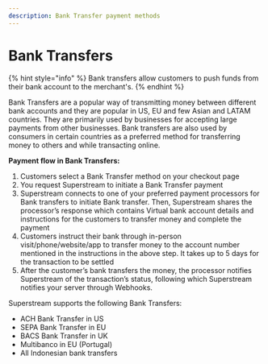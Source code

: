 ```yaml
---
description: Bank Transfer payment methods
---
```


# Bank Transfers

{% hint style="info" %}
Bank transfers allow customers to push funds from their bank account to the merchant's.&#x20;
{% endhint %}



Bank Transfers are a popular way of transmitting money between different bank accounts and they are popular in US, EU and few Asian and LATAM countries. They are primarily used by businesses for accepting large payments from other businesses. Bank transfers are also used by consumers in certain countries as a preferred method for transferring money to others and while transacting online.

**Payment flow in Bank Transfers:**

1. Customers select a Bank Transfer method on your checkout page
2. You request Superstream to initiate a Bank Transfer payment
3. Superstream connects to one of your preferred payment processors for Bank transfers to initiate Bank transfer. Then, Superstream shares the processor’s response which contains Virtual bank account details and instructions for the customers to transfer money and complete the payment
4. Customers instruct their bank through in-person visit/phone/website/app to transfer money to the account number mentioned in the instructions in the above step. It takes up to 5 days for the transaction to be settled
5. After the customer’s bank transfers the money, the processor notifies Superstream of the transaction’s status, following which Superstream notifies your server through Webhooks.

Superstream supports the following Bank Transfers:

* ACH Bank Transfer in US
* SEPA Bank Transfer in EU
* BACS Bank Transfer in UK
* Multibanco in EU (Portugal)
* All Indonesian bank transfers
